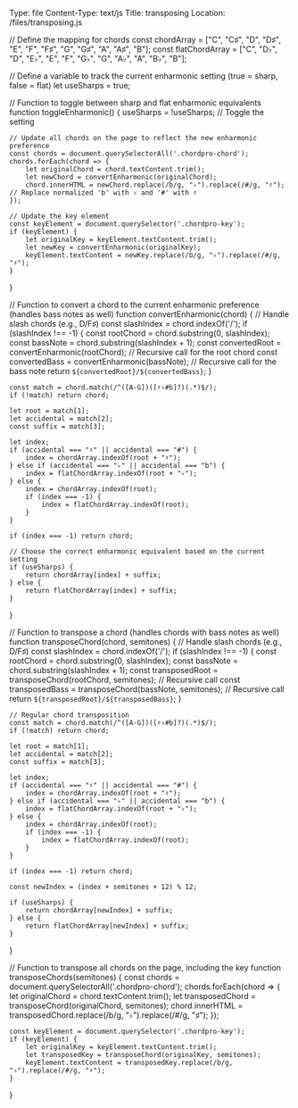 Type: file
Content-Type: text/js
Title: transposing
Location: /files/transposing.js

// Define the mapping for chords
const chordArray = ["C", "C♯", "D", "D♯", "E", "F", "F♯", "G", "G♯", "A", "A♯", "B"];
const flatChordArray = ["C", "D♭", "D", "E♭", "E", "F", "G♭", "G", "A♭", "A", "B♭", "B"];

// Define a variable to track the current enharmonic setting (true = sharp, false = flat)
let useSharps = true;

// Function to toggle between sharp and flat enharmonic equivalents
function toggleEnharmonic() {
    useSharps = !useSharps; // Toggle the setting

    // Update all chords on the page to reflect the new enharmonic preference
    const chords = document.querySelectorAll('.chordpro-chord');
    chords.forEach(chord => {
        let originalChord = chord.textContent.trim();
        let newChord = convertEnharmonic(originalChord);
        chord.innerHTML = newChord.replace(/b/g, "♭").replace(/#/g, "♯");  // Replace normalized 'b' with ♭ and '#' with ♯
    });

    // Update the key element
    const keyElement = document.querySelector('.chordpro-key');
    if (keyElement) {
        let originalKey = keyElement.textContent.trim();
        let newKey = convertEnharmonic(originalKey);
        keyElement.textContent = newKey.replace(/b/g, "♭").replace(/#/g, "♯");
    }
}

// Function to convert a chord to the current enharmonic preference (handles bass notes as well)
function convertEnharmonic(chord) {
    // Handle slash chords (e.g., D/F♯)
    const slashIndex = chord.indexOf('/');
    if (slashIndex !== -1) {
        const rootChord = chord.substring(0, slashIndex);
        const bassNote = chord.substring(slashIndex + 1);
        const convertedRoot = convertEnharmonic(rootChord);  // Recursive call for the root chord
        const convertedBass = convertEnharmonic(bassNote);   // Recursive call for the bass note
        return `${convertedRoot}/${convertedBass}`;
    }

    const match = chord.match(/^([A-G])([♯♭#b]?)(.*)$/);
    if (!match) return chord;

    let root = match[1];
    let accidental = match[2];
    const suffix = match[3];

    let index;
    if (accidental === "♯" || accidental === "#") {
        index = chordArray.indexOf(root + "♯");
    } else if (accidental === "♭" || accidental === "b") {
        index = flatChordArray.indexOf(root + "♭");
    } else {
        index = chordArray.indexOf(root);
        if (index === -1) {
            index = flatChordArray.indexOf(root);
        }
    }

    if (index === -1) return chord;

    // Choose the correct enharmonic equivalent based on the current setting
    if (useSharps) {
        return chordArray[index] + suffix;
    } else {
        return flatChordArray[index] + suffix;
    }
}

// Function to transpose a chord (handles chords with bass notes as well)
function transposeChord(chord, semitones) {
    // Handle slash chords (e.g., D/F♯)
    const slashIndex = chord.indexOf('/');
    if (slashIndex !== -1) {
        const rootChord = chord.substring(0, slashIndex);
        const bassNote = chord.substring(slashIndex + 1);
        const transposedRoot = transposeChord(rootChord, semitones);  // Recursive call
        const transposedBass = transposeChord(bassNote, semitones);   // Recursive call
        return `${transposedRoot}/${transposedBass}`;
    }

    // Regular chord transposition
    const match = chord.match(/^([A-G])([♯♭#b]?)(.*)$/);
    if (!match) return chord;

    let root = match[1];
    let accidental = match[2];
    const suffix = match[3];

    let index;
    if (accidental === "♯" || accidental === "#") {
        index = chordArray.indexOf(root + "♯");
    } else if (accidental === "♭" || accidental === "b") {
        index = flatChordArray.indexOf(root + "♭");
    } else {
        index = chordArray.indexOf(root);
        if (index === -1) {
            index = flatChordArray.indexOf(root);
        }
    }

    if (index === -1) return chord;

    const newIndex = (index + semitones + 12) % 12;

    if (useSharps) {
        return chordArray[newIndex] + suffix;
    } else {
        return flatChordArray[newIndex] + suffix;
    }
}

// Function to transpose all chords on the page, including the key
function transposeChords(semitones) {
    const chords = document.querySelectorAll('.chordpro-chord');
    chords.forEach(chord => {
        let originalChord = chord.textContent.trim();
        let transposedChord = transposeChord(originalChord, semitones);
        chord.innerHTML = transposedChord.replace(/b/g, "♭").replace(/#/g, "♯");
    });

    const keyElement = document.querySelector('.chordpro-key');
    if (keyElement) {
        let originalKey = keyElement.textContent.trim();
        let transposedKey = transposeChord(originalKey, semitones);
        keyElement.textContent = transposedKey.replace(/b/g, "♭").replace(/#/g, "♯");
    }
}
